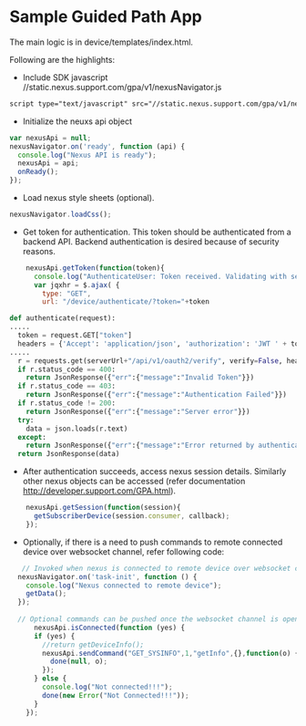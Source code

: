 # Sample Guided Path App

The main logic is in device/templates/index.html. 

Following are the highlights:

* Include SDK javascript //static.nexus.support.com/gpa/v1/nexusNavigator.js

```html
script type="text/javascript" src="//static.nexus.support.com/gpa/v1/nexusNavigator.js"></script
```

* Initialize the neuxs api object

```javascript
var nexusApi = null;
nexusNavigator.on('ready', function (api) {
  console.log("Nexus API is ready");
  nexusApi = api;
  onReady();
});
```
    
* Load nexus style sheets (optional).

```javascript
nexusNavigator.loadCss();
```

* Get token for authentication. This token should be authenticated from a backend API. Backend authentication is desired because of security reasons.

```javascript
    nexusApi.getToken(function(token){
      console.log("AuthenticateUser: Token received. Validating with server");
      var jqxhr = $.ajax( {
        type: "GET",
        url: "/device/authenticate/?token="+token
```

```python
def authenticate(request):
.....
  token = request.GET["token"]
  headers = {'Accept': 'application/json', 'authorization': 'JWT ' + token}
.....  
  r = requests.get(serverUrl+"/api/v1/oauth2/verify", verify=False, headers=headers)
  if r.status_code == 400:
    return JsonResponse({"err":{"message":"Invalid Token"}})
  if r.status_code == 403:
    return JsonResponse({"err":{"message":"Authentication Failed"}})
  if r.status_code != 200:
    return JsonResponse({"err":{"message":"Server error"}})
  try:
    data = json.loads(r.text)
  except:
    return JsonResponse({"err":{"message":"Error returned by authenticate"}})
  return JsonResponse(data)
```

* After authentication succeeds, access nexus session details. Similarly other nexus objects can be accessed (refer documentation http://developer.support.com/GPA.html).

```javascript
    nexusApi.getSession(function(session){
      getSubscriberDevice(session.consumer, callback);
    });
```
    
* Optionally, if there is a need to push commands to remote connected device over websocket channel, refer following code:

```javascript
   // Invoked when nexus is connected to remote device over websocket channel. This is optional.
  nexusNavigator.on('task-init', function () {
    console.log("Nexus connected to remote device");
    getData();
  });
  
  // Optional commands can be pushed once the websocket channel is open with remote device. Ex:
      nexusApi.isConnected(function (yes) {
      if (yes) {
        //return getDeviceInfo();
        nexusApi.sendCommand("GET_SYSINFO",1,"getInfo",{},function(o) {
          done(null, o);
        });
      } else {
        console.log("Not connected!!!");
        done(new Error("Not Connected!!!"));
      }
    });
```
